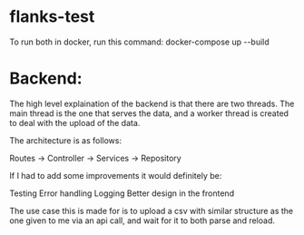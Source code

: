 # flanks-test

To run both in docker, run this command: docker-compose up --build

# Backend:

The high level explaination of the backend is that there are two threads.
The main thread is the one that serves the data, and a worker thread is created to deal with the upload of the data.

The architecture is as follows:

Routes -> Controller -> Services -> Repository

If I had to add some improvements it would definitely be:

Testing
Error handling
Logging
Better design in the frontend

The use case this is made for is to upload a csv with similar structure as the one given to me via an api call, and wait for it to both parse and reload.



